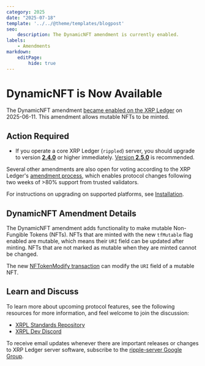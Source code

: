 ```yaml
---
category: 2025
date: "2025-07-18"
template: '../../@theme/templates/blogpost'
seo:
    description: The DynamicNFT amendment is currently enabled.
labels:
    - Amendments
markdown:
    editPage:
        hide: true
---
```

# DynamicNFT is Now Available

The DynamicNFT amendment [became enabled on the XRP Ledger](https://livenet.xrpl.org/transactions/CB5D27363B103D74F4018B5099EF9AD818AEB3634E8692D67F9FDF3CBBA778F5) on 2025-06-11. This amendment allows mutable NFTs to be minted.

## Action Required

- If you operate a core XRP Ledger (`rippled`) server, you should upgrade to version [**2.4.0**](./rippled-2.4.0.md) or higher immediately. [Version **2.5.0**](./rippled-2.5.0.md) is recommended.

Several other amendments are also open for voting according to the XRP Ledger's [amendment process](../../docs/concepts/networks-and-servers/amendments.md), which enables protocol changes following two weeks of >80% support from trusted validators.

For instructions on upgrading on supported platforms, see [Installation](/docs/infrastructure/installation/).


## DynamicNFT Amendment Details

The DynamicNFT amendment adds functionality to make mutable Non-Fungible Tokens (NFTs). NFTs that are minted with the new `tfMutable` flag enabled are mutable, which means their `URI` field can be updated after minting. NFTs that are not marked as mutable when they are minted cannot be changed.

The new [NFTokenModify transaction](/docs/references/protocol/transactions/types/nftokenmodify.md) can modify the `URI` field of a mutable NFT.

## Learn and Discuss

To learn more about upcoming protocol features, see the following resources for more information, and feel welcome to join the discussion:

- [XRPL Standards Repository](https://github.com/XRPLF/XRPL-Standards)
- [XRPL Dev Discord](https://discord.gg/sfX3ERAMjH)

To receive email updates whenever there are important releases or changes to XRP Ledger server software, subscribe to the [ripple-server Google Group](https://groups.google.com/forum/#!forum/ripple-server).
